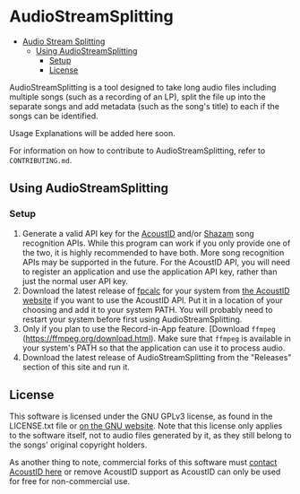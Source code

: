 # AudioStreamSplitting

- [Audio Stream Splitting](#audiostreamsplitting)
  - [Using AudioStreamSplitting](#using-audiostreamsplitting)
    - [Setup](#setup)
    - [License](#license)

AudioStreamSplitting is a tool designed to take long audio files including multiple songs (such as a recording of an LP), split the file up into the separate songs and add metadata (such as the song's title) to each if the songs can be identified.

Usage Explanations will be added here soon.

For information on how to contribute to AudioStreamSplitting, refer to ``CONTRIBUTING.md``.

## Using AudioStreamSplitting

### Setup

1. Generate a valid API key for the [AcoustID](https://acoustid.org/) and/or [Shazam](https://rapidapi.com/apidojo/api/shazam) song recognition APIs. While this program can work if you only provide one of the two, it is highly recommended to have both. More song recognition APIs may be supported in the future. For the AcoustID API, you will need to register an application and use the application API key, rather than just the normal user API key.
2. Download the latest release of [fpcalc](https://acoustid.org/chromaprint) for your system from [the AcoustID website](https://acoustid.org/chromaprint) if you want to use the AcoustID API. Put it in a location of your choosing and add it to your system PATH. You will probably need to restart your system before first using AudioStreamSplitting.
3. Only if you plan to use the Record-in-App feature. [Download `ffmpeg` (https://ffmpeg.org/download.html). Make sure that `ffmpeg` is available in your system's PATH so that the application can use it to process audio.
4. Download the latest release of AudioStreamSplitting from the "Releases" section of this site and run it.

## License

This software is licensed under the GNU GPLv3 license, as found in the LICENSE.txt file or [on the GNU website](https://www.gnu.org/licenses/gpl-3.0.en.html). Note that this license only applies to the software itself, not to audio files generated by it, as they still belong to the songs' original copyright holders.

As another thing to note, commercial forks of this software must [contact AcoustID here](https://acoustid.biz/) or remove AcoustID support as AcoustID can only be used for free for non-commercial use.
